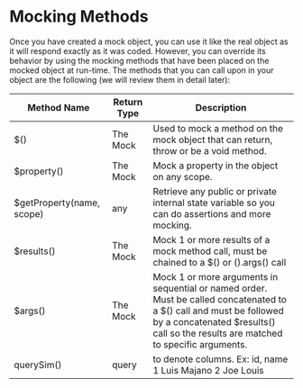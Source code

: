 # Mocking Methods

Once you have created a mock object, you can use it like the real object as it will respond exactly as it was coded. However, you can override its behavior by using the mocking methods that have been placed on the mocked object at run-time. The methods that you can call upon in your object are the following (we will review them in detail later):

| Method Name               | Return Type | Description                                                                                                                                                                                               |
| ------------------------- | ----------- | --------------------------------------------------------------------------------------------------------------------------------------------------------------------------------------------------------- |
| $()                       | The Mock    | Used to mock a method on the mock object that can return, throw or be a void method.                                                                                                                      |
| $property()               | The Mock    | Mock a property in the object on any scope.                                                                                                                                                               |
| $getProperty(name, scope) | any         | Retrieve any public or private internal state variable so you can do assertions and more mocking.                                                                                                         |
| $results()                | The Mock    | Mock 1 or more results of a mock method call, must be chained to a $() or $().$args() call                                                                                                                |
| $args()                   | The Mock    | Mock 1 or more arguments in sequential or named order. Must be called concatenated to a $() call and must be followed by a concatenated $results() call so the results are matched to specific arguments. |
| querySim()                | query       | to denote columns. Ex: id, name 1  Luis Majano 2 Joe Louis                                                                                                                                                |
